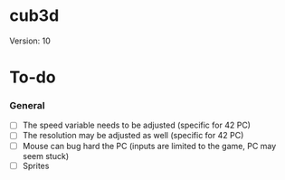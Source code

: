 # cub3d
Version: 10

# To-do
### General
- [ ] The speed variable needs to be adjusted (specific for 42 PC)
- [ ] The resolution may be adjusted as well (specific for 42 PC)
- [ ] Mouse can bug hard the PC (inputs are limited to the game, PC may seem stuck)
- [ ] Sprites
